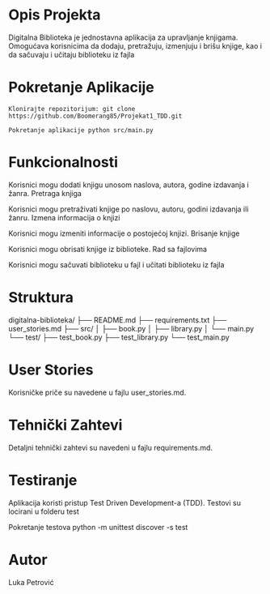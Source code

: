 # Opis Projekta

Digitalna Biblioteka je jednostavna aplikacija za upravljanje knjigama. Omogućava korisnicima da dodaju, pretražuju, izmenjuju i brišu knjige, kao i da sačuvaju i učitaju biblioteku iz fajla

# Pokretanje Aplikacije

    Klonirajte repozitorijum: git clone https://github.com/Boomerang85/Projekat1_TDD.git

    Pokretanje aplikacije python src/main.py

# Funkcionalnosti

Korisnici mogu dodati knjigu unosom naslova, autora, godine izdavanja i žanra. Pretraga knjiga

Korisnici mogu pretraživati knjige po naslovu, autoru, godini izdavanja ili žanru. Izmena informacija o knjizi

Korisnici mogu izmeniti informacije o postojećoj knjizi. Brisanje knjige

Korisnici mogu obrisati knjige iz biblioteke. Rad sa fajlovima

Korisnici mogu sačuvati biblioteku u fajl i učitati biblioteku iz fajla

# Struktura

digitalna-biblioteka/ ├── README.md ├── requirements.txt ├── user_stories.md ├── src/ │ ├── book.py │ ├── library.py │ └── main.py └── test/ ├── test_book.py ├── test_library.py └── test_main.py

# User Stories

Korisničke priče su navedene u fajlu user_stories.md.

# Tehnički Zahtevi

Detaljni tehnički zahtevi su navedeni u fajlu requirements.md.

# Testiranje

Aplikacija koristi pristup Test Driven Development-a (TDD). Testovi su locirani u folderu test

Pokretanje testova python -m unittest discover -s test

# Autor
Luka Petrović